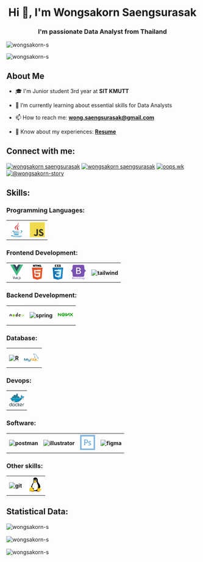 <h1 align="center">Hi 👋, I'm Wongsakorn Saengsurasak</h1>
<h3 align="center">I'm passionate Data Analyst from Thailand</h3>

<p align="left"> <img src="https://komarev.com/ghpvc/?username=wongsakorn-s&label=Profile%20views&color=0e75b6&style=flat" alt="wongsakorn-s" /> </p>

<p align="left"> <img src="https://github-profile-trophy.vercel.app/?username=wongsakorn-s&theme=onedark" alt="wongsakorn-s" /> 

<h2 align="left">About Me</h2>

- 🎓 I'm Junior student 3rd year at **SIT KMUTT**

- 🌱 I’m currently learning about essential skills for Data Analysts

- 📫 How to reach me: **wong.saengsurasak@gmail.com**

- 📄 Know about my experiences: **[Resume](https://www.canva.com/design/DAEbD8paWeA/adPRJcwedoBv9udBKohKFQ/edit?utm_content=DAEbD8paWeA&utm_campaign=designshare&utm_medium=link2&utm_source=sharebutton)**

<h2 align="left">Connect with me:</h2>
<p align="left">
<a href="https://www.linkedin.com/in/wongsakornstory/" target="blank"><img align="center" src="https://raw.githubusercontent.com/rahuldkjain/github-profile-readme-generator/master/src/images/icons/Social/linked-in-alt.svg" alt="wongsakorn saengsurasak" height="30" width="40" /></a>
<a href="https://www.facebook.com/wongsakorn.saengsurasak/" target="blank"><img align="center" src="https://raw.githubusercontent.com/rahuldkjain/github-profile-readme-generator/master/src/images/icons/Social/facebook.svg" alt="wongsakorn saengsurasak" height="30" width="40" /></a>
<a href="https://instagram.com/oops.wk" target="blank"><img align="center" src="https://raw.githubusercontent.com/rahuldkjain/github-profile-readme-generator/master/src/images/icons/Social/instagram.svg" alt="oops.wk" height="30" width="40" /></a>
<a href="https://medium.com/@wongsakorn-story" target="blank"><img align="center" src="https://raw.githubusercontent.com/rahuldkjain/github-profile-readme-generator/master/src/images/icons/Social/medium.svg" alt="@wongsakorn-story" height="30" width="40" /></a>
</p>

<h2 align="left">Skills:</h2>
<p align="left">
<h3 align="left">Programming Languages:</h3>
<table>
<tr>
<th><img src="https://raw.githubusercontent.com/devicons/devicon/master/icons/java/java-original.svg" alt="java" width="40" height="40"/> </th>
<th><img src="https://raw.githubusercontent.com/devicons/devicon/master/icons/javascript/javascript-original.svg" alt="javascript" width="40" height="40"/> </th>
</tr>
</table>

<h3 align="left">Frontend Development:</h3>
<table>
<tr>
<th><img src="https://raw.githubusercontent.com/devicons/devicon/master/icons/vuejs/vuejs-original-wordmark.svg" alt="vuejs" width="40" height="40"/> </th>
<th><img src="https://raw.githubusercontent.com/devicons/devicon/master/icons/html5/html5-original-wordmark.svg" alt="html5" width="40" height="40"/> </th>
<th><img src="https://raw.githubusercontent.com/devicons/devicon/master/icons/css3/css3-original-wordmark.svg" alt="css3" width="40" height="40"/> </th>
<th><img src="https://raw.githubusercontent.com/devicons/devicon/master/icons/bootstrap/bootstrap-plain-wordmark.svg" alt="bootstrap" width="40" height="40"/> </th>
<th><img src="https://www.vectorlogo.zone/logos/tailwindcss/tailwindcss-icon.svg" alt="tailwind" width="40" height="40"/> </th>
</tr>
</table>

<h3 align="left">Backend Development:</h3>
<table>
<tr>
<th><img src="https://raw.githubusercontent.com/devicons/devicon/master/icons/nodejs/nodejs-original-wordmark.svg" alt="nodejs" width="40" height="40"/> </th>
<th><img src="https://www.vectorlogo.zone/logos/springio/springio-icon.svg" alt="spring" width="40" height="40"/> </th>
<th><img src="https://raw.githubusercontent.com/devicons/devicon/master/icons/nginx/nginx-original.svg" alt="nginx" width="40" height="40"/> </th>
</tr>
</table>

<h3 align="left">Database:</h3>
<table>
<tr>
<th><img src="https://www.vectorlogo.zone/logos/r-project/r-project-icon.svg" alt="R" width="40" height="40"/> </th>
<th><img src="https://raw.githubusercontent.com/devicons/devicon/master/icons/mysql/mysql-original-wordmark.svg" alt="mysql" width="40" height="40"/> </th>
</tr>
</table>

<h3 align="left">Devops:</h3>
<table>
<tr>
<th><img src="https://raw.githubusercontent.com/devicons/devicon/master/icons/docker/docker-original-wordmark.svg" alt="docker" width="40" height="40"/> </th>
</tr>
</table>

<h3 align="left">Software:</h3>
<table>
<tr>
<th><img src="https://www.vectorlogo.zone/logos/getpostman/getpostman-icon.svg" alt="postman" width="40" height="40"/> </th>
<th><img src="https://www.vectorlogo.zone/logos/adobe_illustrator/adobe_illustrator-icon.svg" alt="illustrator" width="40" height="40"/> </th>
<th><img src="https://raw.githubusercontent.com/devicons/devicon/master/icons/photoshop/photoshop-line.svg" alt="photoshop" width="40" height="40"/> </th>
<th><img src="https://www.vectorlogo.zone/logos/figma/figma-icon.svg" alt="figma" width="40" height="40"/> </th>
</tr>
</table>

<h3 align="left">Other skills:</h3>
<table>
<tr>
<th><img src="https://www.vectorlogo.zone/logos/git-scm/git-scm-icon.svg" alt="git" width="40" height="40"/> </th>
<th><img src="https://raw.githubusercontent.com/devicons/devicon/master/icons/linux/linux-original.svg" alt="linux" width="40" height="40"/></th>
</tr>
</table>
</p>

<h2 align="left">Statistical Data:</h2>

<p><img align="center" src="https://github-readme-stats.vercel.app/api/top-langs?username=wongsakorn-s&show_icons=true&locale=en&layout=compact&theme=tokyonight" alt="wongsakorn-s" 
/></p>

<p><img align="center" src="https://github-readme-stats.vercel.app/api?username=wongsakorn-s&show_icons=true&locale=en&theme=tokyonight" alt="wongsakorn-s" /></p>

<p><img align="center" src="https://github-readme-streak-stats.herokuapp.com/?user=wongsakorn-s&theme=tokyonight" alt="wongsakorn-s" /></p>

